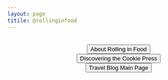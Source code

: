 ```yaml
---
layout: page
titile: @rollinginfood
---
```

<center>
<br>
<button name="button" onclick="http://rollwithmicole.com/rollinginfood">About Rolling in Food</button>  
<br>
<button name="button" onclick="http://rollwithmicole.com/rollinginfood/posts/2019/">Discovering the Cookie Press</button>  
<br>
<button name="button" onclick="http://rollwithmicole.com">Travel Blog Main Page</button>

</center>
